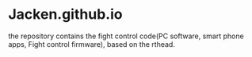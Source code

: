 # Jacken.github.io
the repository contains the fight control code(PC  software, smart phone apps, Fight control firmware), based on the rthead.
